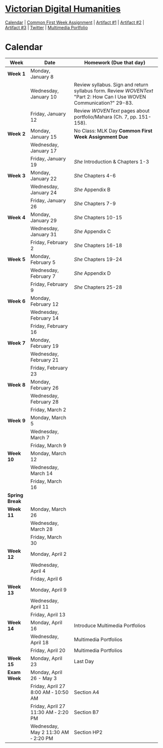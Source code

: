<link rel="shortcut icon" href="https://kholterhoff.github.io/S18_ENG_1102/favicon.ico" type="image/x-icon">
<link rel="icon" href="https://kholterhoff.github.io/S18_ENG_1102/favicon.ico" type="image/x-icon">

<h1><a href="https://kholterhoff.github.io/S18_ENG_1102/Course_Description">Victorian Digital Humanities</a></h1>

<a href="https://kholterhoff.github.io/S18_ENG_1102/Victorians_In_Cyberspace">Calendar</a>  |  <a href="https://kholterhoff.github.io/S18_ENG_1102/Common_First_Week_Assignment">Common First Week Assignment</a> | <a href="https://kholterhoff.github.io/S18_ENG_1102/Artifact_1">Artifact #1</a> |  <a href="https://kholterhoff.github.io/S18_ENG_1102/Artifact_2">Artifact #2</a> |  <a href="https://kholterhoff.github.io/S18_ENG_1102/Artifact_3">Artifact #3</a> |  <a href="https://kholterhoff.github.io/S18_ENG_1102/Twitter">Twitter</a> | <a href="https://kholterhoff.github.io/S18_ENG_1102/Multimedia_Portfolio">Multimedia Portfolio</a>

<h1>Calendar</h1>

|Week|Date| Homework (Due that day)|
|----|--------------|----------------------------------------------|
|**Week 1**|Monday, January 8 | |
||Wednesday, January 10 |  Review syllabus. Sign and return syllabus form. Review _WOVENText_ "Part 2: How Can I Use WOVEN Communication?" 29-83. |
||Friday, January 12 | Review _WOVENText_ pages about portfolio/Mahara (Ch. 7, pp. 151-158). |
|**Week 2**|Monday, January 15 | No Class: MLK Day **Common First Week Assignment Due** |
||Wednesday, January 17 |  |
||Friday, January 19 | _She_ Introduction & Chapters 1-3 |
|**Week 3**|Monday, January 22	 |	_She_ Chapters 4-6 |
||Wednesday, January 24 | _She_ Appendix B |
||Friday, January 26 | _She_ Chapters 7-9 |
|**Week 4**|Monday, January 29 | _She_  Chapters 10-15 |
||Wednesday, January 31 | _She_ Appendix C |
||Friday, February 2 | _She_ Chapters 16-18 |
|**Week 5**|Monday, February 5 | _She_ Chapters 19-24 |
||Wednesday, February 7 | _She_ Appendix D |
||Friday, February 9 | _She_ Chapters 25-28 | 
|**Week 6**|Monday, February 12 | |
||Wednesday, February 14 |  | 
||Friday, February 16 |  |
|**Week 7**|Monday, February 19 |  |
||Wednesday, February 21 |  | 
||Friday, February 23 |  |
|**Week 8**|Monday, February 26	| |
||Wednesday, February 28 |  |
||Friday, March 2 | |
|**Week 9**|Monday, March 5 | |
||Wednesday, March 7 |  | 
||Friday, March 9 |  |
|**Week 10**|Monday, March 12 |  |
||Wednesday, March 14 |  | 
||Friday, March 16 | |
|**Spring Break**| | |
|**Week 11**|Monday, March 26 | |
||Wednesday, March 28 | | 
||Friday, March 30	 |	|
|**Week 12**|Monday, April 2 | |
||Wednesday, April 4 | | 
||Friday, April 6 |  |
|**Week 13**|Monday, April 9 |  |
||Wednesday, April 11 |	|
||Friday, April 13 |	|
|**Week 14**|Monday, April 16	 | Introduce Multimedia Portfolios|
||Wednesday, April 18 | Multimedia Portfolios| 
||Friday, April 20 | Multimedia Portfolios|
|**Week 15**|Monday, April 23 | Last Day |
|**Exam Week**|Monday, April 26 - May 3| |
||Friday, April 27 8:00 AM ‐ 10:50 AM| Section A4 |
||Friday, April 27 11:30 AM ‐ 2:20 PM| Section B7 |
||Wednesday, May 2 11:30 AM ‐ 2:20 PM| Section HP2 |
